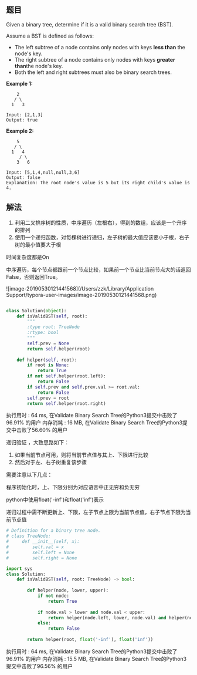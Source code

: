 ## 题目

Given a binary tree, determine if it is a valid binary search tree (BST).

Assume a BST is defined as follows:

- The left subtree of a node contains only nodes with keys **less than** the node's key.
- The right subtree of a node contains only nodes with keys **greater than**the node's key.
- Both the left and right subtrees must also be binary search trees.

 

**Example 1:**

```
    2
   / \
  1   3

Input: [2,1,3]
Output: true
```

**Example 2:**

```
    5
   / \
  1   4
     / \
    3   6

Input: [5,1,4,null,null,3,6]
Output: false
Explanation: The root node's value is 5 but its right child's value is 4.
```

## 解法

1. 利用二叉排序树的性质，中序遍历（左根右），得到的数组，应该是一个升序的排列
2. 使用一个递归函数，对每棵树进行递归，左子树的最大值应该要小于根，右子树的最小值要大于根

时间复杂度都是On



中序遍历，每个节点都跟前一个节点比较，如果前一个节点比当前节点大的话返回False，否则返回True。

![image-20190530121441568](/Users/zzk/Library/Application Support/typora-user-images/image-20190530121441568.png)

```python

class Solution(object):
    def isValidBST(self, root):
        """
        :type root: TreeNode
        :rtype: bool
        """
        self.prev = None
        return self.helper(root)
        
    def helper(self, root):
        if root is None:
            return True
        if not self.helper(root.left):
            return False
        if self.prev and self.prev.val >= root.val:
            return False
        self.prev = root
        return self.helper(root.right)
```

执行用时 : 64 ms, 在Validate Binary Search Tree的Python3提交中击败了96.91% 的用户
内存消耗 : 16 MB, 在Validate Binary Search Tree的Python3提交中击败了56.60% 的用户



递归验证 ，大致思路如下：

1. 如果当前节点可用，则将当前节点值与其上、下限进行比较
2. 然后对于左、右子树重复该步骤

需要注意以下几点：

程序初始化时，上、下限分别为对应语言中正无穷和负无穷

python中使用float('-inf')和float('inf')表示

递归过程中需不断更新上、下限，左子节点上限为当前节点值，右子节点下限为当前节点值

```python
# Definition for a binary tree node.
# class TreeNode:
#     def __init__(self, x):
#         self.val = x
#         self.left = None
#         self.right = None

import sys
class Solution:
    def isValidBST(self, root: TreeNode) -> bool:
        
        def helper(node, lower, upper):
            if not node:
                return True
            
            if node.val > lower and node.val < upper:
                return helper(node.left, lower, node.val) and helper(node.right, node.val, upper)
            else:
                return False
        
        return helper(root, float('-inf'), float('inf'))
```

执行用时 : 64 ms, 在Validate Binary Search Tree的Python3提交中击败了96.91% 的用户
内存消耗 : 15.5 MB, 在Validate Binary Search Tree的Python3提交中击败了96.56% 的用户

